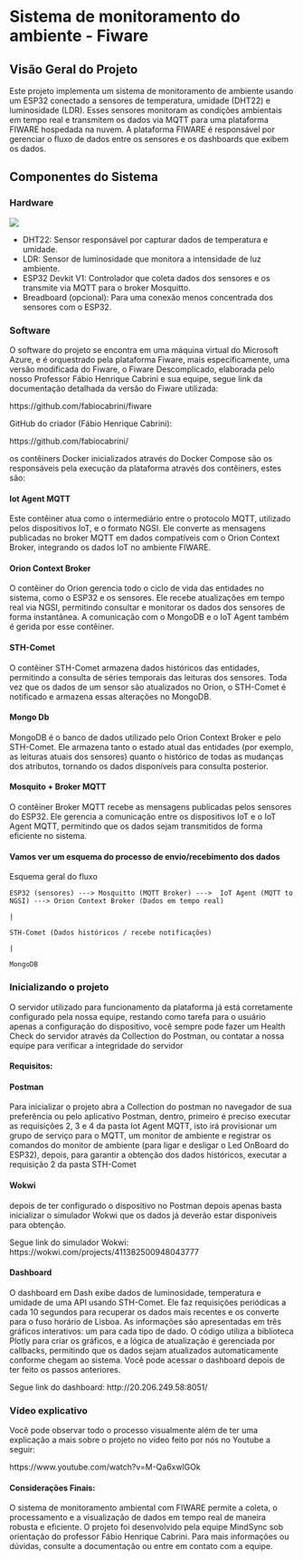 # Sistema de monitoramento do ambiente - Fiware
<h2>Visão Geral do Projeto</h2>
Este projeto implementa um sistema de monitoramento de ambiente usando um ESP32 conectado a sensores de temperatura, umidade (DHT22) e luminosidade (LDR). Esses sensores monitoram as condições ambientais em tempo real e transmitem os dados via MQTT para uma plataforma FIWARE hospedada na nuvem. A plataforma FIWARE é responsável por gerenciar o fluxo de dados entre os sensores e os dashboards que exibem os dados.

<h2>Componentes do Sistema</h2>
<h3>Hardware</h3>
<img src="https://i.imgur.com/WSbIYba.png"/>

* DHT22: Sensor responsável por capturar dados de temperatura e umidade.
* LDR: Sensor de luminosidade que monitora a intensidade de luz ambiente.
* ESP32 Devkit V1: Controlador que coleta dados dos sensores e os transmite via MQTT para o broker Mosquitto.
* Breadboard (opcional): Para uma conexão menos concentrada dos sensores com o ESP32.

<h3>Software</h3>
O software do projeto se encontra em uma máquina virtual do Microsoft Azure, e é orquestrado pela plataforma Fiware, mais especificamente, uma versão modificada do Fiware, o Fiware Descomplicado, elaborada pelo nosso Professor Fábio Henrique Cabrini e sua equipe, segue link da documentação detalhada da versão do Fiware utilizada:
<p>https://github.com/fabiocabrini/fiware</p>
GitHub do criador (Fábio Henrique Cabrini):
<p>https://github.com/fabiocabrini/</p>
os contêiners Docker inicializados através do Docker Compose são os responsáveis pela execução da plataforma através dos contêiners, estes são:

<h4>Iot Agent MQTT</h4>

Este contêiner atua como o intermediário entre o protocolo MQTT, utilizado pelos dispositivos IoT, e o formato NGSI. Ele converte as mensagens publicadas no broker MQTT em dados compatíveis com o Orion Context Broker, integrando os dados IoT no ambiente FIWARE.

<h4>Orion Context Broker</h4>

O contêiner do Orion gerencia todo o ciclo de vida das entidades no sistema, como o ESP32 e os sensores. Ele recebe atualizações em tempo real via NGSI, permitindo consultar e monitorar os dados dos sensores de forma instantânea. A comunicação com o MongoDB e o IoT Agent também é gerida por esse contêiner.

<h4>STH-Comet</h4>

O contêiner STH-Comet armazena dados históricos das entidades, permitindo a consulta de séries temporais das leituras dos sensores. Toda vez que os dados de um sensor são atualizados no Orion, o STH-Comet é notificado e armazena essas alterações no MongoDB.

<h4>Mongo Db</h4>

MongoDB é o banco de dados utilizado pelo Orion Context Broker e pelo STH-Comet. Ele armazena tanto o estado atual das entidades (por exemplo, as leituras atuais dos sensores) quanto o histórico de todas as mudanças dos atributos, tornando os dados disponíveis para consulta posterior.

<h4>Mosquito + Broker MQTT</h4>
O contêiner Broker MQTT recebe as mensagens publicadas pelos sensores do ESP32. Ele gerencia a comunicação entre os dispositivos IoT e o IoT Agent MQTT, permitindo que os dados sejam transmitidos de forma eficiente no sistema.

<h4>Vamos ver um esquema do processo de envio/recebimento dos dados</h4>
Esquema geral do fluxo

    ESP32 (sensores) ---> Mosquitto (MQTT Broker) --->  IoT Agent (MQTT to NGSI) ---> Orion Context Broker (Dados em tempo real)    
                                                                                   |
                                                                           STH-Comet (Dados históricos / recebe notificações)
                                                                                   |
                                                                                 MongoDB

<h3>Inicializando o projeto</h3>

O servidor utilizado para funcionamento da plataforma já está corretamente configurado pela nossa equipe, restando como tarefa para o usuário apenas a configuração do dispositivo, você sempre pode fazer um Health Check do servidor através da Collection do Postman, ou contatar a nossa equipe para verificar a integridade do servidor

<h4> Requisitos: </h4>

<h4>Postman</h4>
Para inicializar o projeto abra a Collection do postman no navegador de sua preferência ou pelo aplicativo Postman, dentro, primeiro é preciso executar as requisições 2, 3 e 4 da pasta Iot Agent MQTT, isto irá provisionar um grupo de serviço para o MQTT, um monitor de ambiente e registrar os comandos do monitor de ambiente (para ligar e desligar o Led OnBoard do ESP32), depois, para garantir a obtenção dos dados históricos, executar a requisição 2 da pasta STH-Comet

<h4>Wokwi</h4>

depois de ter configurado o dispositivo no Postman depois apenas basta inicializar o simulador Wokwi que os dados já deverão estar disponíveis para obtenção.
<p>Segue link do simulador Wokwi: https://wokwi.com/projects/411382500948043777</p>

<h4>Dashboard</h4>
O dashboard em Dash exibe dados de luminosidade, temperatura e umidade de uma API usando STH-Comet. Ele faz requisições periódicas a cada 10 segundos para recuperar os dados mais recentes e os converte para o fuso horário de Lisboa. As informações são apresentadas em três gráficos interativos: um para cada tipo de dado. O código utiliza a biblioteca Plotly para criar os gráficos, e a lógica de atualização é gerenciada por callbacks, permitindo que os dados sejam atualizados automaticamente conforme chegam ao sistema.
Você pode acessar o dashboard depois de ter feito os passos anteriores.  

<p>Segue link do dashboard: http://20.206.249.58:8051/</p>

<h3>Vídeo explicativo</h3>
Você pode observar todo o processo visualmente além de ter uma explicação a mais sobre o projeto no vídeo feito por nós no Youtube a seguir:
<p>https://www.youtube.com/watch?v=M-Qa6xwlGOk</p>

<h4>Considerações Finais:</h4>

O sistema de monitoramento ambiental com FIWARE permite a coleta, o processamento e a visualização de dados em tempo real de maneira robusta e eficiente. O projeto foi desenvolvido pela equipe MindSync sob orientação do professor Fábio Henrique Cabrini. Para mais informações ou dúvidas, consulte a documentação ou entre em contato com a equipe.






